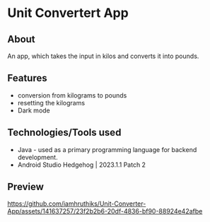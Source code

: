 # Unit Convertert App

## About
An app, which takes the input in kilos and converts it into pounds.

## Features
- conversion from kilograms to pounds
- resetting the kilograms
- Dark mode

## Technologies/Tools used
- Java - used as a primary programming language for backend development.
- Android Studio Hedgehog | 2023.1.1 Patch 2

## Preview


https://github.com/iamhruthiks/Unit-Converter-App/assets/141637257/23f2b2b6-20df-4836-bf90-88924e42afbe








